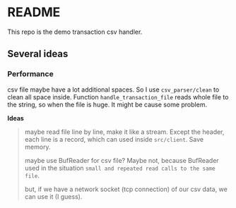 # README #

This repo is the demo transaction csv handler.

## Several ideas ##

### Performance ###

csv file maybe have a lot additional spaces. So I use `csv_parser/clean` to clean all space inside. Function `handle_transaction_file` reads whole file to the string, so when the file is huge. It might be cause some problem. 

**Ideas**

> maybe read file line by line, make it like a stream. Except the header, each line is a record, which can used inside `src/client`. Save memory.
>
> maybe use BufReader for csv file? Maybe not, because BufReader used in the situation `small and repeated read calls to the same file`. 
>
> but, if we have a network socket (tcp connection) of our csv data, we can use it (I guess).

